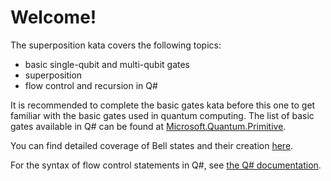 ﻿# Welcome!

The superposition kata covers the following topics:
 - basic single-qubit and multi-qubit gates
 - superposition
 - flow control and recursion in Q#

It is recommended to complete the basic gates kata before this one to get familiar with the basic gates used in quantum computing. The list of basic gates available in Q# can be found at [Microsoft.Quantum.Primitive](https://docs.microsoft.com/en-us/qsharp/api/prelude/microsoft.quantum.primitive).

You can find detailed coverage of Bell states and their creation [here](https://blogs.msdn.microsoft.com/uk_faculty_connection/2018/02/06/a-beginners-guide-to-quantum-computing-and-q/).

For the syntax of flow control statements in Q#, see [the Q# documentation](https://docs.microsoft.com/en-us/quantum/language/statements#control-flow).
